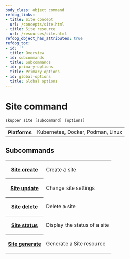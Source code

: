 ```yaml
---
body_class: object command
refdog_links:
- title: Site concept
  url: /concepts/site.html
- title: Site resource
  url: /resources/site.html
refdog_object_has_attributes: true
refdog_toc:
- id: ''
  title: Overview
- id: subcommands
  title: Subcommands
- id: primary-options
  title: Primary options
- id: global-options
  title: Global options
---
```


# Site command

<section>

~~~ shell
skupper site [subcommand] [options]
~~~

<table class="fields"><tr><th>Platforms</th><td>Kubernetes, Docker, Podman, Linux</td></table>

</section>

<section>

## Subcommands

<table class="objects">
<tr><th><a href="create.html">Site create</a></th><td><p>Create a site</p>
</td></tr>
<tr><th><a href="update.html">Site update</a></th><td><p>Change site settings</p>
</td></tr>
<tr><th><a href="delete.html">Site delete</a></th><td><p>Delete a site</p>
</td></tr>
<tr><th><a href="status.html">Site status</a></th><td><p>Display the status of a site</p>
</td></tr>
<tr><th><a href="generate.html">Site generate</a></th><td><p>Generate a Site resource</p>
</td></tr>
</table>

</section>
